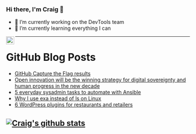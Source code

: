 ### Hi there, I'm Craig 👋

<!--
**CraigTeelFugro/CraigTeelFugro** is a ✨ _special_ ✨ repository because its `README.md` (this file) appears on your GitHub profile.

Here are some ideas to get you started:
-->

- 🔭 I’m currently working on the DevTools team
- 🌱 I’m currently learning everything I can

[<img align="left" alt="Craig Teel | LinkedIn" width="22px" src="https://cdn.jsdelivr.net/npm/simple-icons@v3/icons/linkedin.svg" />][linkedin]

---

# GitHub Blog Posts

<!-- BLOG-POST-LIST:START -->
- [GitHub Capture the Flag results](https://github.blog/2021-03-22-github-ctf-results/)
- [Open innovation will be the winning strategy for digital sovereignty and human progress in the new decade](https://github.blog/2021-03-22-open-innovation-winning-strategy-digital-sovereignty-human-progress/)
- [5 everyday sysadmin tasks to automate with Ansible](https://opensource.com/article/21/3/ansible-sysadmin)
- [Why I use exa instead of ls on Linux](https://opensource.com/article/21/3/replace-ls-exa)
- [6 WordPress plugins for restaurants and retailers](https://opensource.com/article/21/3/wordpress-plugins-retail)
<!-- BLOG-POST-LIST:END -->

## [![Craig's github stats](https://github-readme-stats.vercel.app/api?username=craigteelfugro)](https://github.com/anuraghazra/github-readme-stats)


[linkedin]: https://linkedin.com/in/craig-teel-b8786771
